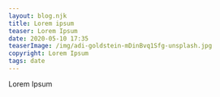 ```yaml
---
layout: blog.njk
title: Lorem ipsum
teaser: Lorem Ipsum
date: 2020-05-10 17:35
teaserImage: /img/adi-goldstein-mDinBvq1Sfg-unsplash.jpg
copyright: Lorem Ipsum
tags: date
---
```

Lorem Ipsum